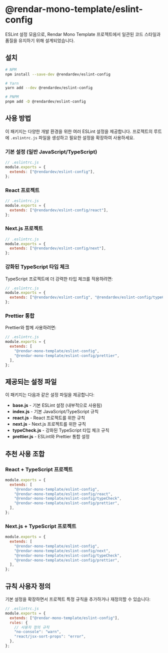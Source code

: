 # @rendar-mono-template/eslint-config

ESLint 설정 모음으로, Rendar Mono Template 프로젝트에서 일관된 코드 스타일과 품질을 유지하기 위해 설계되었습니다.

## 설치

```bash
# NPM
npm install --save-dev @rendardev/eslint-config

# Yarn
yarn add --dev @rendardev/eslint-config

# PNPM
pnpm add -D @rendardev/eslint-config
```

## 사용 방법

이 패키지는 다양한 개발 환경을 위한 여러 ESLint 설정을 제공합니다. 프로젝트의 루트에 `.eslintrc.js` 파일을 생성하고 필요한 설정을 확장하여 사용하세요.

### 기본 설정 (일반 JavaScript/TypeScript)

```javascript
// .eslintrc.js
module.exports = {
  extends: ["@rendardev/eslint-config"],
};
```

### React 프로젝트

```javascript
// .eslintrc.js
module.exports = {
  extends: ["@rendardev/eslint-config/react"],
};
```

### Next.js 프로젝트

```javascript
// .eslintrc.js
module.exports = {
  extends: ["@rendardev/eslint-config/next"],
};
```

### 강화된 TypeScript 타입 체크

TypeScript 프로젝트에 더 강력한 타입 체크를 적용하려면:

```javascript
// .eslintrc.js
module.exports = {
  extends: ["@rendardev/eslint-config", "@rendardev/eslint-config/typeCheck"],
};
```

### Prettier 통합

Prettier와 함께 사용하려면:

```javascript
// .eslintrc.js
module.exports = {
  extends: [
    "@rendar-mono-template/eslint-config",
    "@rendar-mono-template/eslint-config/prettier",
  ],
};
```

## 제공되는 설정 파일

이 패키지는 다음과 같은 설정 파일을 제공합니다:

- **base.js** - 기본 ESLint 설정 (내부적으로 사용됨)
- **index.js** - 기본 JavaScript/TypeScript 규칙
- **react.js** - React 프로젝트를 위한 규칙
- **next.js** - Next.js 프로젝트를 위한 규칙
- **typeCheck.js** - 강화된 TypeScript 타입 체크 규칙
- **prettier.js** - ESLint와 Prettier 통합 설정

## 추천 사용 조합

### React + TypeScript 프로젝트

```javascript
module.exports = {
  extends: [
    "@rendar-mono-template/eslint-config",
    "@rendar-mono-template/eslint-config/react",
    "@rendar-mono-template/eslint-config/typeCheck",
    "@rendar-mono-template/eslint-config/prettier",
  ],
};
```

### Next.js + TypeScript 프로젝트

```javascript
module.exports = {
  extends: [
    "@rendar-mono-template/eslint-config",
    "@rendar-mono-template/eslint-config/next",
    "@rendar-mono-template/eslint-config/typeCheck",
    "@rendar-mono-template/eslint-config/prettier",
  ],
};
```

## 규칙 사용자 정의

기본 설정을 확장하면서 프로젝트 특정 규칙을 추가하거나 재정의할 수 있습니다:

```javascript
// .eslintrc.js
module.exports = {
  extends: ["@rendar-mono-template/eslint-config"],
  rules: {
    // 사용자 정의 규칙
    "no-console": "warn",
    "react/jsx-sort-props": "error",
  },
};
```
